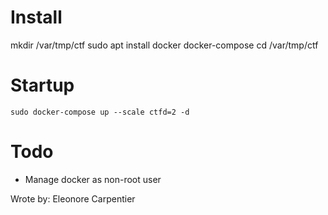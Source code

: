 # Install
mkdir /var/tmp/ctf
sudo apt install docker docker-compose
cd /var/tmp/ctf

# Startup
`sudo docker-compose up --scale ctfd=2 -d`

# Todo
* Manage docker as non-root user

Wrote by: Eleonore Carpentier
